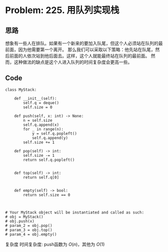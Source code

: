 # Problem: 225. 用队列实现栈

## 思路
想象有一些人在排队。如果有一个新来的要加入队尾，但这个人必须站在队列的最前面，因为他需要第一个离开。
那么我们可以采取以下策略：他先站在队尾，然后前面的人依次站到他后面去。这样，这个人就能最终站在队列的最前面。
然而，这种做法的缺点是这个人进入队列的时间复杂度会更高一些。

## Code
```Python3
class MyStack:

    def __init__(self):
        self.q = deque()
        self.size = 0

    def push(self, x: int) -> None:
        n = self.size
        self.q.append(x)
        for _ in range(n):
            y = self.q.popleft()
            self.q.append(y)
        self.size += 1

    def pop(self) -> int:
        self.size -= 1
        return self.q.popleft()


    def top(self) -> int:
        return self.q[0]


    def empty(self) -> bool:
        return self.size == 0



# Your MyStack object will be instantiated and called as such:
# obj = MyStack()
# obj.push(x)
# param_2 = obj.pop()
# param_3 = obj.top()
# param_4 = obj.empty()
```


复杂度
时间复杂度: push函数为 $O(n)$，其他为 $O(1)$